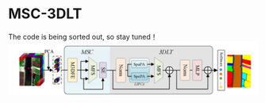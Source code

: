 # MSC-3DLT
The code is being sorted out, so stay tuned！
![Fig1.png](https://github.com/H892328874/MSC-3DLT/blob/main/Fig1.png)
